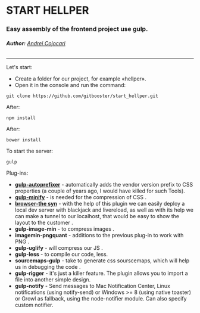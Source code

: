 # **START HELLPER**
### Easy assembly of the frontend project use gulp.
###### **Author:** [Andrei Cojocari](https://www.instagram.com/webtheory/ "Andrei Cojocari")
***
Let's start:
* Create a folder for our project, for example «hellper». 
* Open it in the console and run the command:


```
git clone https://github.com/gitbooster/start_hellper.git
```
After:

```
npm install
```

After:

```
bower install
```

To start the server:

```
gulp
```

Plug-ins:

* **[gulp-autoprefixer](https://www.npmjs.com/package/gulp-autoprefixer)** - automatically adds the vendor version prefix to CSS properties (a couple of years ago, I would have killed for such Tools).
* **[gulp-minify](https://www.npmjs.com/package/gulp-minify)** - is needed for the compression of CSS .
* **[browser-the syn]()** - with the help of this plugin we can easily deploy a local dev server with blackjack and livereload, as well as with its help we can make a tunnel to our localhost, that would be easy to show the layout to the customer .
* **gulp-image-min** - to compress images .
* **imagemin-pngquant** - additions to the previous plug-in to work with PNG .
* **gulp-uglify** - will compress our JS .
* **gulp-less** - to compile our code, less.
* **sourcemaps-gulp** - take to generate css sourscemaps, which will help us in debugging the code .
* **gulp-rigger** - it's just a killer feature. The plugin allows you to import a file into another simple design.
* **gulp-notify** - Send messages to Mac Notification Center, Linux notifications (using notify-send) or Windows >= 8 (using native toaster) or Growl as fallback, using the node-notifier module. Can also specify custom notifier.




<!--![ScreenShot](https://github.com/gitbooster/start_hellper/blob/master/img/img-prew.png)-->
